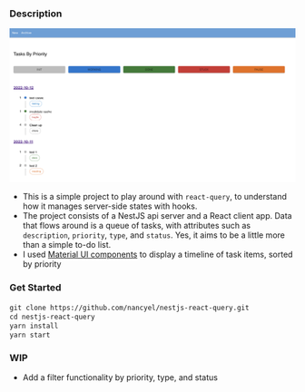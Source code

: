 ### Description

![demo](demo.png)

- This is a simple project to play around with `react-query`, to understand how it manages server-side states with hooks.
- The project consists of a NestJS api server and a React client app. Data that flows around is a queue of tasks, with attributes such as `description`, `priority`, `type`, and `status`. Yes, it aims to be a little more than a simple to-do list.
- I used [Material UI components](https://mui.com/material-ui/react-timeline/#main-content) to display a timeline of task items, sorted by priority

### Get Started

```
git clone https://github.com/nancyel/nestjs-react-query.git
cd nestjs-react-query
yarn install
yarn start
```

### WIP

- Add a filter functionality by priority, type, and status
